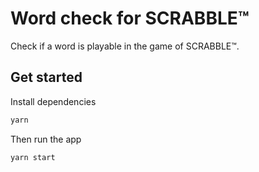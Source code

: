 # Word check for SCRABBLE™️

Check if a word is playable in the game of SCRABBLE™️.

## Get started

Install dependencies

```bash
yarn
```

Then run the app

```bash
yarn start
```
